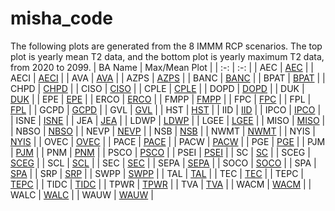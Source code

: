 # misha_code
The following plots are generated from the 8 IMMM RCP scenarios. The top plot is yearly mean T2 data, and the bottom plot is yearly maximum T2 data, from 2020 to 2099.
| BA Name | Max/Mean Plot |
| :-: | :-: |
| AEC | [AEC](yearly_max_mean_plots/maxes_means_AEC.png) |
| AECI | [AECI](yearly_max_mean_plots/maxes_means_AECI.png) |
| AVA | [AVA](yearly_max_mean_plots/maxes_means_AVA.png) |
| AZPS | [AZPS](yearly_max_mean_plots/maxes_means_AZPS.png) |
| BANC | [BANC](yearly_max_mean_plots/maxes_means_BANC.png) |
| BPAT | [BPAT](yearly_max_mean_plots/maxes_means_BPAT.png) |
| CHPD | [CHPD](yearly_max_mean_plots/maxes_means_CHPD.png) |
| CISO | [CISO](yearly_max_mean_plots/maxes_means_CISO.png) |
| CPLE | [CPLE](yearly_max_mean_plots/maxes_means_CPLE.png) |
| DOPD | [DOPD](yearly_max_mean_plots/maxes_means_DOPD.png) |
| DUK | [DUK](yearly_max_mean_plots/maxes_means_DUK.png) |
| EPE | [EPE](yearly_max_mean_plots/maxes_means_EPE.png) |
| ERCO | [ERCO](yearly_max_mean_plots/maxes_means_ERCO.png) |
| FMPP | [FMPP](yearly_max_mean_plots/maxes_means_FMPP.png) |
| FPC | [FPC](yearly_max_mean_plots/maxes_means_FPC.png) |
| FPL | [FPL](yearly_max_mean_plots/maxes_means_FPL.png) |
| GCPD | [GCPD](yearly_max_mean_plots/maxes_means_GCPD.png) |
| GVL | [GVL](yearly_max_mean_plots/maxes_means_GVL.png) |
| HST | [HST](yearly_max_mean_plots/maxes_means_HST.png) |
| IID | [IID](yearly_max_mean_plots/maxes_means_IID.png) |
| IPCO | [IPCO](yearly_max_mean_plots/maxes_means_IPCO.png) |
| ISNE | [ISNE](yearly_max_mean_plots/maxes_means_ISNE.png) |
| JEA | [JEA](yearly_max_mean_plots/maxes_means_JEA.png) |
| LDWP | [LDWP](yearly_max_mean_plots/maxes_means_LDWP.png) |
| LGEE | [LGEE](yearly_max_mean_plots/maxes_means_LGEE.png) |
| MISO | [MISO](yearly_max_mean_plots/maxes_means_MISO.png) |
| NBSO | [NBSO](yearly_max_mean_plots/maxes_means_NBSO.png) |
| NEVP | [NEVP](yearly_max_mean_plots/maxes_means_NEVP.png) |
| NSB | [NSB](yearly_max_mean_plots/maxes_means_NSB.png) |
| NWMT | [NWMT](yearly_max_mean_plots/maxes_means_NWMT.png) |
| NYIS | [NYIS](yearly_max_mean_plots/maxes_means_NYIS.png) |
| OVEC | [OVEC](yearly_max_mean_plots/maxes_means_OVEC.png) |
| PACE | [PACE](yearly_max_mean_plots/maxes_means_PACE.png) |
| PACW | [PACW](yearly_max_mean_plots/maxes_means_PACW.png) |
| PGE | [PGE](yearly_max_mean_plots/maxes_means_PGE.png) |
| PJM | [PJM](yearly_max_mean_plots/maxes_means_PJM.png) |
| PNM | [PNM](yearly_max_mean_plots/maxes_means_PNM.png) |
| PSCO | [PSCO](yearly_max_mean_plots/maxes_means_PSCO.png) |
| PSEI | [PSEI](yearly_max_mean_plots/maxes_means_PSEI.png) |
| SC | [SC](yearly_max_mean_plots/maxes_means_SC.png) |
| SCEG | [SCEG](yearly_max_mean_plots/maxes_means_SCEG.png) |
| SCL | [SCL](yearly_max_mean_plots/maxes_means_SCL.png) |
| SEC | [SEC](yearly_max_mean_plots/maxes_means_SEC.png) |
| SEPA | [SEPA](yearly_max_mean_plots/maxes_means_SEPA.png) |
| SOCO | [SOCO](yearly_max_mean_plots/maxes_means_SOCO.png) |
| SPA | [SPA](yearly_max_mean_plots/maxes_means_SPA.png) |
| SRP | [SRP](yearly_max_mean_plots/maxes_means_SRP.png) |
| SWPP | [SWPP](yearly_max_mean_plots/maxes_means_SWPP.png) |
| TAL | [TAL](yearly_max_mean_plots/maxes_means_TAL.png) |
| TEC | [TEC](yearly_max_mean_plots/maxes_means_TEC.png) |
| TEPC | [TEPC](yearly_max_mean_plots/maxes_means_TEPC.png) |
| TIDC | [TIDC](yearly_max_mean_plots/maxes_means_TIDC.png) |
| TPWR | [TPWR](yearly_max_mean_plots/maxes_means_TPWR.png) |
| TVA | [TVA](yearly_max_mean_plots/maxes_means_TVA.png) |
| WACM | [WACM](yearly_max_mean_plots/maxes_means_WACM.png) |
| WALC | [WALC](yearly_max_mean_plots/maxes_means_WALC.png) |
| WAUW | [WAUW](yearly_max_mean_plots/maxes_means_WAUW.png) |
